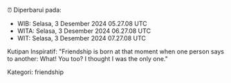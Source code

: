⏰ Diperbarui pada:
- WIB: Selasa, 3 Desember 2024 05.27.08 UTC
- WITA: Selasa, 3 Desember 2024 06.27.08 UTC
- WIT: Selasa, 3 Desember 2024 07.27.08 UTC

Kutipan Inspiratif:
"Friendship is born at that moment when one person says to another: What! You too? I thought I was the only one."


Kategori: friendship

